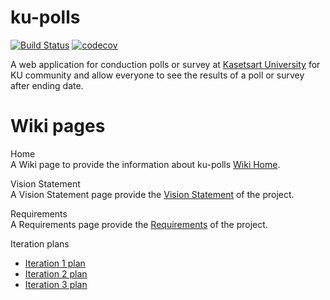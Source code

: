 # ku-polls
[![Build Status](https://app.travis-ci.com/HuskyIsHere/ku-polls.svg?branch=main)](https://app.travis-ci.com/HuskyIsHere/ku-polls) [![codecov](https://codecov.io/gh/HuskyIsHere/ku-polls/branch/main/graph/badge.svg?token=OF4UDBKDRD)](https://codecov.io/gh/HuskyIsHere/ku-polls)

A web application for conduction polls or survey at [Kasetsart University](https://www.ku.ac.th/th) for KU community and allow everyone to see the results of a poll or survey after ending date.

# Wiki pages
Home  
A Wiki page to provide the information about ku-polls [Wiki Home](../../wiki/Home). 

Vision Statement  
A Vision Statement page provide the [Vision Statement](../../wiki/Vision-Statement) of the project. 

Requirements  
A Requirements page provide the [Requirements](../../wiki/Requirements) of the project.

Iteration plans
- [Iteration 1 plan](../../wiki/Iteration-1-plan)
- [Iteration 2 plan](../../wiki/Iteration-2-plan)
- [Iteration 3 plan](../../wiki/Iteration-3-plan)
